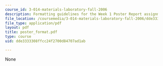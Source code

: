 ```yaml
---
course_id: 3-014-materials-laboratory-fall-2006
description: Formatting guidelines for the Week 1 Poster Report assignment.
file_location: /coursemedia/3-014-materials-laboratory-fall-2006/dde3333308ffcc24f2700d84707ad1ab_poster_format.pdf
file_type: application/pdf
layout: pdf
title: poster_format.pdf
type: course
uid: dde3333308ffcc24f2700d84707ad1ab

---
```

None